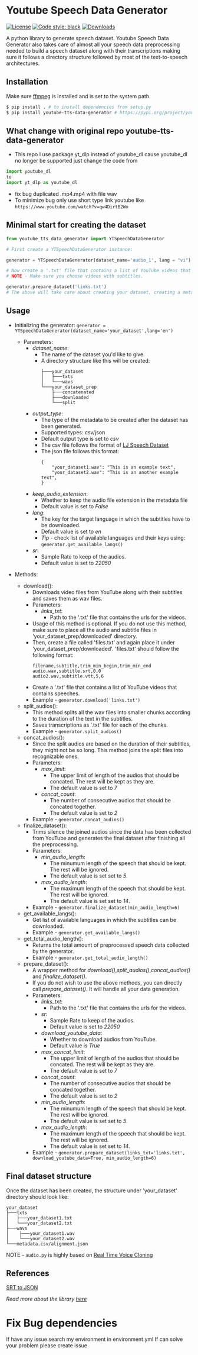 # Youtube Speech Data Generator

[![License](https://img.shields.io/badge/License-MIT-blue.svg)](https://en.wikipedia.org/wiki/MIT_License)
[![Code style: black](https://img.shields.io/badge/code%20style-black-000000.svg)](https://github.com/psf/black)
<a href="https://pepy.tech/project/youtube-tts-data-generator">
    <img alt="Downloads" src="https://pepy.tech/badge/youtube-tts-data-generator">
</a>

A python library to generate speech dataset. Youtube Speech Data Generator also takes care of almost all your speech data preprocessing needed to build a speech dataset along with their transcriptions making sure it follows a directory structure followed by most of the text-to-speech architectures.

## Installation
Make sure [ffmpeg](https://ffmpeg.org/download.html#get-packages) is installed and is set to the system path.

```bash
$ pip install . # to install dependencies from setup.py
$ pip install youtube-tts-data-generator # https://pypi.org/project/youtube-tts-data-generator/
```
## What change with original repo youtube-tts-data-generator
- This repo I use package yt_dlp instead of youtube_dl cause youtube_dl no longer be supported just change the code from 
```python
import youtube_dl
to 
import yt_dlp as youtube_dl
```
- fix bug duplicated .mp4.mp4 with file wav
- To minimize bug only use short type link youtube like ```https://www.youtube.com/watch?v=qw4DirtB2Wo```
## Minimal start for creating the dataset

```python
from youtube_tts_data_generator import YTSpeechDataGenerator

# First create a YTSpeechDataGenerator instance:

generator = YTSpeechDataGenerator(dataset_name='audio_1', lang = "vi")

# Now create a '.txt' file that contains a list of YouTube videos that contains speeches.
# NOTE - Make sure you choose videos with subtitles.

generator.prepare_dataset('links.txt')
# The above will take care about creating your dataset, creating a metadata file and trimming silence from the audios.

```

## Usage
<!--ts-->
- Initializing the generator:
  ```generator = YTSpeechDataGenerator(dataset_name='your_dataset',lang='en')```
  - Parameters:
    - *dataset_name*: 
      - The name of the dataset you'd like to give. 
      - A directory structure like this will be created:
        ```
        ├───your_dataset
        │   ├───txts
        │   └───wavs
        └───your_dataset_prep
            ├───concatenated
            ├───downloaded
            └───split
        ```
    - *output_type*: 
      - The type of the metadata to be created after the dataset has been generated.
      - Supported types: csv/json
      - Default output type is set to *csv*
      - The csv file follows the format of [LJ Speech Dataset](https://keithito.com/LJ-Speech-Dataset/)
      - The json file follows this format:
        ```
        {
            "your_dataset1.wav": "This is an example text",
            "your_dataset2.wav": "This is an another example text",
        }
        ```
    - *keep_audio_extension*:
      - Whether to keep the audio file extension in the metadata file
      - Default value is set to *False*
    - *lang*:
      - The key for the target language in which the subtitles have to be downloaded.
      - Default value is set to *en*
      - *Tip* - check list of available languages and their keys using: `generator.get_available_langs()`
    - *sr*:
      - Sample Rate to keep of the audios.
      - Default value is set to *22050*
 
- Methods:
  - download():
    - Downloads video files from YouTube along with their subtitles and saves them as wav files.
    - Parameters:
      - *links_txt*:
        - Path to the '.txt' file that contains the urls for the videos.
    - Usage of this method is optional. If you do not use this method, make sure to place all the audio and subtitle files in 'your_dataset_prep/downloaded' directory. 
    - Then, create a file called 'files.txt' and again place it under 'your_dataset_prep/downloaded'.
      'files.txt' should follow the following format:
      ```
      filename,subtitle,trim_min_begin,trim_min_end
      audio.wav,subtitle.srt,0,0
      audio2.wav,subtitle.vtt,5,6
      ```
    - Create a '.txt' file that contains a list of YouTube videos that contains speeches.
    - Example - ```generator.download('links.txt')```
  - split_audios():
    - This method splits all the wav files into smaller chunks according to the duration of the text in the subtitles.
    - Saves transcriptions as '.txt' file for each of the chunks.
    - Example - ```generator.split_audios()```
  - concat_audios():
    - Since the split audios are based on the duration of their subtitles, they might not be so long. This method joins the split files into recognizable ones.
    - Parameters:
      - *max_limit*: 
        - The upper limit of length of the audios that should be concated. The rest will be kept as they are.
        - The default value is set to *7*
      - *concat_count*: 
        - The number of consecutive audios that should be concated together. 
        - The default value is set to *2*
    - Example - ```generator.concat_audios()```
  - finalize_dataset():
    - Trims silence the joined audios since the data has been collected from YouTube and generates the final dataset after finishing all the preprocessing.
    - Parameters:
      - *min_audio_length*:
        - The minumum length of the speech that should be kept. The rest will be ignored.
        - The default value is set set to *5*.
      - *max_audio_length*:
        - The maximum length of the speech that should be kept. The rest will be ignored.
        - The default value is set set to *14*.        
    - Example - ```generator.finalize_dataset(min_audio_length=6)```
  - get_available_langs():
    - Get list of available languages in which the subtitles can be downloaded.
    - Example - ```generator.get_available_langs()```
  - get_total_audio_length():
    - Returns the total amount of preprocessed speech data collected by the generator.
    - Example - ```generator.get_total_audio_length()```
  - prepare_dataset():
    - A wrapper method for *download()*,*split_audios()*,*concat_audios()* and *finalize_dataset()*.
    - If you do not wish to use the above methods, you can directly call *prepare_dataset()*. It will handle all your data generation.
    - Parameters:
      - *links_txt*:
        - Path to the '.txt' file that contains the urls for the videos.
      - *sr*:
        - Sample Rate to keep of the audios.
        - Default value is set to *22050*  
      - *download_youtube_data*:
        - Whether to download audios from YouTube.
        - Default value is *True*
      - *max_concat_limit*: 
        - The upper limit of length of the audios that should be concated. The rest will be kept as they are.
        - The default value is set to *7*
      - *concat_count*: 
        - The number of consecutive audios that should be concated together. 
        - The default value is set to *2*
      - *min_audio_length*:
        - The minumum length of the speech that should be kept. The rest will be ignored.
        - The default value is set set to *5*.        
      - *max_audio_length*:
        - The maximum length of the speech that should be kept. The rest will be ignored.
        - The default value is set set to *14*.        
    - Example - ```generator.prepare_dataset(links_txt='links.txt',
                                             download_youtube_data=True,
                                             min_audio_length=6)```
<!--te-->

## Final dataset structure
Once the dataset has been created, the structure under 'your_dataset' directory should look like:
```
your_dataset
├───txts
│   ├───your_dataset1.txt
│   └───your_dataset2.txt
├───wavs
│    ├───your_dataset1.wav
│    └───your_dataset2.wav
└───metadata.csv/alignment.json
```

NOTE - `audio.py` is highly based on [Real Time Voice Cloning](https://github.com/CorentinJ/Real-Time-Voice-Cloning/blob/master/encoder/audio.py)

## References
[SRT to JSON](https://github.com/pgrabovets/srt-to-json)

*Read more about the library [here](https://medium.com/@TheHetPandya/creating-your-own-text-to-speech-dataset-from-youtube-f1177845b12e)*
# Fix Bug dependencies
If have any issue search my environment in environment.yml
If can solve your problem please create issue